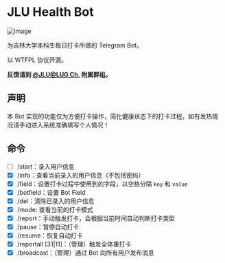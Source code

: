 # JLU Health Bot

![image](https://user-images.githubusercontent.com/8667822/90133379-efbf8280-dda1-11ea-9182-809572e7e258.png)

为吉林大学本科生每日打卡所做的 Telegram Bot。

以 WTFPL 协议开源。

**反馈请到 [@JLU@LUG Ch.](https://t.me/jlulugch) 附属群组。**

## 声明

本 Bot 实现的功能仅为方便打卡操作，简化健康状态下的打卡过程。如有发热情况请手动进入系统准确填写个人情况！

## 命令
- [ ] /start：录入用户信息
- [x] /info：查看当前录入的用户信息（不包括密码）
- [x] /field：设置打卡过程中使用到的字段，以空格分隔 `key` 和 `value`
- [x] /botfield：设置 Bot Field
- [x] /del：清除已录入的用户信息
- [x] /mode: 查看当前的打卡模式
- [x] /report：手动触发打卡，会根据当前时间自动判断打卡类型
- [x] /pause：暂停自动打卡
- [x] /resume：恢复自动打卡
- [x] /reportall \[31|11\]：（管理）触发全体重打卡
- [x] /broadcast：（管理）通过 Bot 向所有用户发布消息